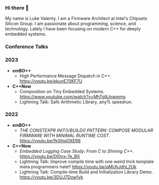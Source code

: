 ### Hi there 👋

My name is Luke Valenty. I am a Firmware Architect at Intel's Chipsets Silicon Group. I am passionate about programming, science, and technology. Lately I have been focusing on modern C++ for deeply embedded systems.

### Conference Talks

### 2023
- __emBO++__
  - High Performance Message Dispatch in C++. https://youtu.be/ekunE70KF7U
- __C++Now__
  - Composition on Tiny Embedded Systems. https://www.youtube.com/watch?v=MhTg9Jnwmms
  - Lightning Talk: Safe Arithmetic Library, any% speedrun.

### 2022
- __emBO++__
  - _THE CONSTEXPR INIT()/BUILD() PATTERN: COMPOSE MODULAR FIRMWARE WITH MINIMAL RUNTIME COST_. https://youtu.be/fk0ihqOXER8
- __C++Now__
  - _Embedded Logging Case Study: From C to Shining C++_. https://youtu.be/Dt0vx-7e_B0
  - Lightning Talk: Improve compile time with one weird trick template meta programmers hate!! https://youtu.be/qMUhJdhL2Uk
  - Lightning Talk: Compile-time Build and Initialization Library Demo. https://youtu.be/3DUJ7Dow1vk

<!--
**lukevalenty/lukevalenty** is a ✨ _special_ ✨ repository because its `README.md` (this file) appears on your GitHub profile.

Here are some ideas to get you started:

- 🔭 I’m currently working on ...
- 🌱 I’m currently learning ...
- 👯 I’m looking to collaborate on ...
- 🤔 I’m looking for help with ...
- 💬 Ask me about ...
- 📫 How to reach me: ...
- 😄 Pronouns: ...
- ⚡ Fun fact: ...
-->
